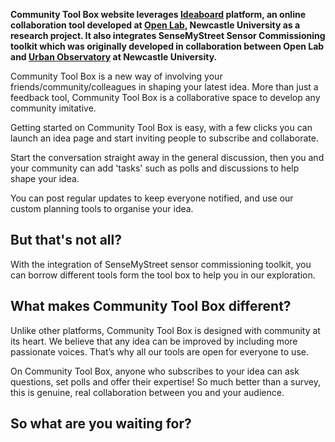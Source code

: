 **Community Tool Box website leverages [Ideaboard](https://github.com/edjenkins/ideaboard) platform, an online collaboration tool developed at [Open Lab](https://openlab.ncl.ac.uk/), Newcastle University as a research project. It also integrates SenseMyStreet Sensor Commissioning toolkit which was originally developed in collaboration between Open Lab and [Urban Observatory](http://www.urbanobservatory.ac.uk/) at Newcastle University.**


Community Tool Box is a new way of involving your friends/community/colleagues in shaping your latest idea. More than just a feedback tool, Community Tool Box is a collaborative space to develop any community imitative.

Getting started on Community Tool Box is easy, with a few clicks you can launch an idea page and start inviting people to subscribe and collaborate.

Start the conversation straight away in the general discussion, then you and your community can add 'tasks' such as polls and discussions to help shape your idea.

You can post regular updates to keep everyone notified, and use our custom planning tools to organise your idea.

## But that's not all?

With the integration of SenseMyStreet sensor commissioning toolkit, you can borrow different tools form the tool box to help you in our exploration.

## What makes Community Tool Box different?

Unlike other platforms, Community Tool Box is designed with community at its heart. We believe that any idea can be improved by including more passionate voices. That’s why all our tools are open for everyone to use.

On Community Tool Box, anyone who subscribes to your idea can ask questions, set polls and offer their expertise! So much better than a survey, this is genuine, real collaboration between you and your audience.

## So what are you waiting for?

